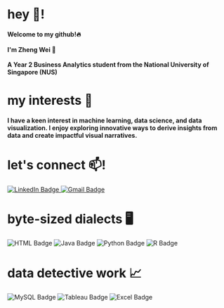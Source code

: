 <h1 align="left">hey 👋!</h1>
<h4 align="left">Welcome to my github!🔥<br><br>
I'm Zheng Wei 🐳<br><br>
A Year 2 Business Analytics student from the National University of Singapore (NUS) </h4> 
<h1 align="left">my interests 👀</h1>
<h4 align="left">I have a keen interest in machine learning, data science, and data visualization. I enjoy exploring innovative ways to derive insights from data and create impactful visual narratives. <h4>

<h1 align="left">let's connect 📫!</h1>
<a href="https://linkedin.com/in/owzhengwei" target="_blank">
    <img src="https://img.shields.io/badge/LinkedIn-0077B5?style=for-the-badge&logo=linkedin&logoColor=white" alt="LinkedIn Badge"/>
</a>
<a href="mailto:owzhengwei.work@gmail.com" target="_blank">
    <img src="https://img.shields.io/badge/Gmail-D14836?style=for-the-badge&logo=gmail&logoColor=white" alt="Gmail Badge"/>
</a><br>
<h1 align="left">byte-sized dialects 🖥️</span><br></h1>
<div style="display: inline-block;">
    <img src="https://img.shields.io/badge/HTML5-E34F26?style=for-the-badge&logo=html5&logoColor=white" alt="HTML Badge"/>
    <img src="https://img.shields.io/badge/java-%23ED8B00.svg?style=for-the-badge&logo=openjdk&logoColor=white" alt="Java Badge"/> 
    <img src="https://img.shields.io/badge/Python-FFD43B?style=for-the-badge&logo=python&logoColor=blue" alt="Python Badge"/>
    <img src="https://img.shields.io/badge/r-%23276DC3.svg?style=for-the-badge&logo=r&logoColor=white" alt="R Badge"/>
</div>

<h1 align="left">data detective work 📈</span><br></h1>
<div style="display: inline-block;">
    <img src="https://img.shields.io/badge/mysql-4479A1.svg?style=for-the-badge&logo=mysql&logoColor=white" alt="MySQL Badge"/>
    <img src="https://img.shields.io/badge/Tableau-E97627?style=for-the-badge&logo=Tableau&logoColor=white" alt="Tableau Badge"/>
    <img src="https://img.shields.io/badge/Microsoft_Excel-217346?style=for-the-badge&logo=microsoft-excel&logoColor=white" alt="Excel Badge"/>
</div>



